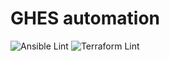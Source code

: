 # GHES automation

![Ansible Lint](https://github.com/stoelzle/ghes/workflows/Ansible%20Lint/badge.svg) ![Terraform Lint](https://github.com/stoelzle/ghes/workflows/Terraform%20Lint/badge.svg)
